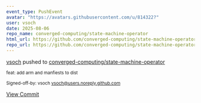 ```yaml
---
event_type: PushEvent
avatar: "https://avatars.githubusercontent.com/u/814322?"
user: vsoch
date: 2025-08-06
repo_name: converged-computing/state-machine-operator
html_url: https://github.com/converged-computing/state-machine-operator/commit/753b138d8dde319ee495ebc34ca1f57e3fc970d3
repo_url: https://github.com/converged-computing/state-machine-operator
---
```


<a href='https://github.com/vsoch' target='_blank'>vsoch</a> pushed to <a href='https://github.com/converged-computing/state-machine-operator' target='_blank'>converged-computing/state-machine-operator</a>

<small>feat: add arm and manfiests to dist

Signed-off-by: vsoch <vsoch@users.noreply.github.com></small>

<a href='https://github.com/converged-computing/state-machine-operator/commit/753b138d8dde319ee495ebc34ca1f57e3fc970d3' target='_blank'>View Commit</a>